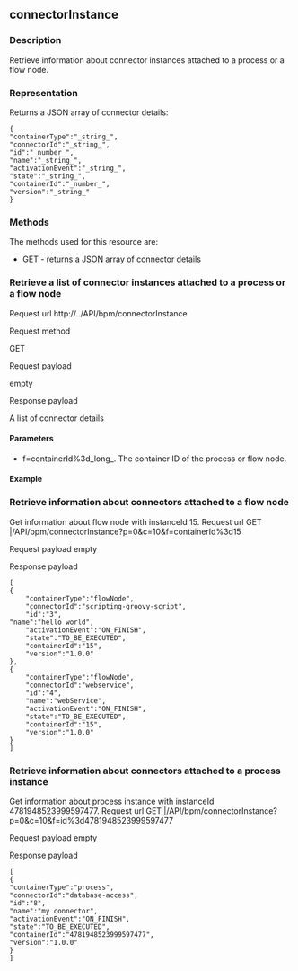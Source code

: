 ## connectorInstance

### Description

Retrieve information about connector instances attached to a process or a flow node.

### Representation

Returns a JSON array of connector details:

    {
    "containerType":"_string_",
    "connectorId":"_string_",
    "id":"_number_",
    "name":"_string_",
    "activationEvent":"_string_",
    "state":"_string_",
    "containerId":"_number_",
    "version":"_string_"
    }
    

### Methods

The methods used for this resource are:

* GET - returns a JSON array of connector details

### Retrieve a list of connector instances attached to a process or a flow node

Request url
http://../API/bpm/connectorInstance

Request method

GET

Request payload

empty

Response payload

A list of connector details

#### Parameters

* f=containerId%3d_long_. The container ID of the process or flow node.

#### Example

### Retrieve information about connectors attached to a flow node

Get information about flow node with instanceId 15\.
Request url
GET |/API/bpm/connectorInstance?p=0&c=10&f=containerId%3d15

Request payload
empty

Response payload

    
    [
    {
    	"containerType":"flowNode",
        "connectorId":"scripting-groovy-script",
        "id":"3",  
    "name":"hello world",
        "activationEvent":"ON_FINISH",
        "state":"TO_BE_EXECUTED",
        "containerId":"15",
        "version":"1.0.0"
    },
    {
    	"containerType":"flowNode",
        "connectorId":"webservice",
        "id":"4",
        "name":"webService",
        "activationEvent":"ON_FINISH",
        "state":"TO_BE_EXECUTED",
        "containerId":"15",
        "version":"1.0.0"
    }
    ]
    

### Retrieve information about connectors attached to a process instance

Get information about process instance with instanceId 4781948523999597477\.
Request url
GET |/API/bpm/connectorInstance?p=0&c=10&f=id%3d4781948523999597477

Request payload
empty

Response payload

    
    [
    {
    "containerType":"process",
    "connectorId":"database-access",
    "id":"8",
    "name":"my connector",
    "activationEvent":"ON_FINISH",
    "state":"TO_BE_EXECUTED",
    "containerId":"4781948523999597477",
    "version":"1.0.0"
    }
    ]